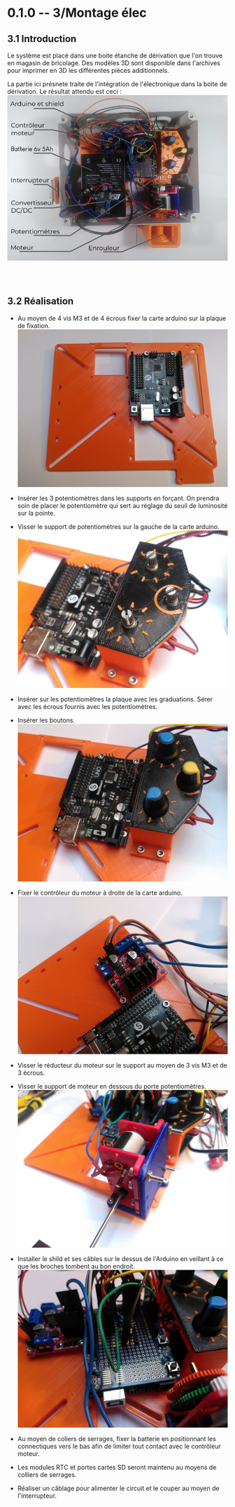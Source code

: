 # 0.1.0 -- 3/Montage élec
## 3.1 Introduction
Le système est placé dans une boite étanche de dérivation que l'on trouve en magasin de bricolage. Des modèles 3D sont disponible dans l'archives pour imprimer en 3D les différentes pièces additionnels.

La partie ici présnete traite de l'intégration de l'électronique dans la boite de dérivation. Le résultat attendu est ceci : 
![legend_integration.png](pictures/legend_integration.png)

<br><br>
## 3.2 Réalisation

 - Au moyen de 4 vis M3 et de 4 écrous fixer la carte arduino sur la plaque de fixation. 
![0-1-0_fix_arduino.jpg](pictures/0-1-0_fix_arduino.jpg)

- Insérer les 3 potentiomètres dans les supports en forçant. On prendra soin de placer le potentiomètre qui sert au réglage du seuil de luminosité sur la pointe. 
 - Visser le support de potentiomètres sur la gauche de la carte arduino.
![0-1-0_fix_pot1.jpg](pictures/0-1-0_fix_pot1.jpg)

 - Insérer sur les potentiomètres la plaque avec les graduations. Sérer avec les écrous fournis avec les potentiomètres. 
 - Insérer les boutons.
![0-1-0_fix_pot2.jpg](pictures/0-1-0_fix_pot2.jpg)

 - Fixer le contrôleur du moteur à droite de la carte arduino. 
![0-1-0_fix_motor_control.jpg](pictures/0-1-0_fix_motor_control.jpg)

 - Visser le réducteur du moteur sur le support au moyen de 3 vis M3 et de 3 écrous.
 - Visser le support de moteur en dessous du porte potentiomètres. 
![0-1-0_fix_motor.jpg](pictures/0-1-0_fix_motor.jpg)

 - Installer le shild et ses câbles sur le dessus de l'Arduino en veillant à ce que les broches tombent au bon endroit. 
![0-1-0_fix_shield.jpg](pictures/0-1-0_fix_shield.jpg)

 - Au moyen de coliers de serrages, fixer la batterie en positionnant les connectiques vers le bas afin de limiter tout contact avec le contrôleur moteur. 
 - Les modules RTC et portes cartes SD seront maintenu au moyens de colliers de serrages. 
 - Réaliser un câblage pour alimenter le circuit et le couper au moyen de l'interrupteur. 
